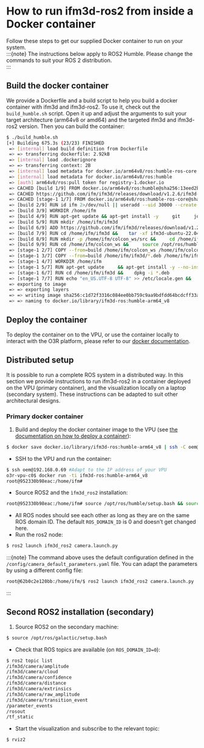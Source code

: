 # How to run ifm3d-ros2 from inside a Docker container

Follow these steps to get our supplied Docker container to run on your system.  
:::{note}
The instructions below apply to ROS2 Humble. Please change the commands to suit your ROS 2 distribution.  
:::
## Build the docker container
We provide a Dockerfile and a build script to help you build a docker container with ifm3d and ifm3d-ros2. To use it, check out the `build_humble.sh` script. Open it up and adjust the arguments to suit your target architecture (arm64v8 or amd64) and the targeted ifm3d and ifm3d-ros2 version. Then you can build the container:

```bash
$ ./build_humble.sh
[+] Building 675.3s (23/23) FINISHED                                                                                                                                         
 => [internal] load build definition from Dockerfile                                                                                                                    0.0s
 => => transferring dockerfile: 2.92kB                                                                                                                                  0.0s
 => [internal] load .dockerignore                                                                                                                                       0.0s
 => => transferring context: 2B                                                                                                                                         0.0s
 => [internal] load metadata for docker.io/arm64v8/ros:humble-ros-core                                                                                                  1.1s
 => [internal] load metadata for docker.io/arm64v8/ros:humble                                                                                                           0.9s
 => [auth] arm64v8/ros:pull token for registry-1.docker.io                                                                                                              0.0s
 => CACHED [build 1/9] FROM docker.io/arm64v8/ros:humble@sha256:13eed2b61402a7be4dcfb1463398966f27fe807e81e447456d167627ce9ee8ee                                        0.0s
 => CACHED https://github.com/ifm/ifm3d/releases/download/v1.2.6/ifm3d-ubuntu-22.04-arm64-debs_1.2.6.tar                                                                0.6s
 => CACHED [stage-1 1/7] FROM docker.io/arm64v8/ros:humble-ros-core@sha256:b58d5d27371fac49e2d50649cb37effa390a3f854a473689a333c44e64a66f81                             0.0s
 => [build 2/9] RUN id ifm 2>/dev/null || useradd --uid 30000 --create-home -s /bin/bash -U ifm                                                                         0.5s
 => [build 3/9] WORKDIR /home/ifm                                                                                                                                       0.0s
 => [build 4/9] RUN apt-get update && apt-get install -y     git     jq     libxmlrpc-c++8-dev     libproj-dev     build-essential     coreutils     cmake     wget   172.1s
 => [build 5/9] RUN mkdir /home/ifm/ifm3d                                                                                                                               0.5s
 => [build 6/9] ADD https://github.com/ifm/ifm3d/releases/download/v1.2.6/ifm3d-ubuntu-22.04-arm64-debs_1.2.6.tar /home/ifm/ifm3d                                       0.0s 
 => [build 7/9] RUN cd /home/ifm/ifm3d &&    tar -xf ifm3d-ubuntu-22.04-arm64-debs_1.2.6.tar &&      dpkg -i *.deb                                                      2.1s 
 => [build 8/9] RUN mkdir -p /home/ifm/colcon_ws/src &&     cd /home/ifm/colcon_ws/src &&     git clone https://github.com/ifm/ifm3d-ros2.git -b lm_humble_tests --sin  4.2s 
 => [build 9/9] RUN cd /home/ifm/colcon_ws &&     source /opt/ros/humble/setup.bash &&     export RMW_IMPLEMENTATION=rmw_cyclonedds_cpp &&     colcon build --cmake-  242.8s 
 => [stage-1 2/7] COPY --from=build /home/ifm/colcon_ws /home/ifm/colcon_ws                                                                                             0.1s 
 => [stage-1 3/7] COPY --from=build /home/ifm/ifm3d/*.deb /home/ifm/ifm3d/                                                                                              0.0s 
 => [stage-1 4/7] WORKDIR /home/ifm                                                                                                                                     0.0s 
 => [stage-1 5/7] RUN apt-get update     && apt-get install -y --no-install-recommends     libxmlrpc-c++8v5     locales     sudo     libssl-dev     libgoogle-glog0v  238.2s 
 => [stage-1 6/7] RUN cd /home/ifm/ifm3d &&    dpkg -i *.deb                                                                                                            2.1s 
 => [stage-1 7/7] RUN echo "en_US.UTF-8 UTF-8" >> /etc/locale.gen &&     locale-gen en_US.UTF-8 &&     /usr/sbin/update-locale LANG=en_US.UTF-8                         7.1s 
 => exporting to image                                                                                                                                                  3.3s 
 => => exporting layers                                                                                                                                                 3.3s 
 => => writing image sha256:c1d72f3316c084ee0bb759c9aa9bdfdd64bcdcff33a3011efeadcf6f38815160                                                                            0.0s 
 => => naming to docker.io/library/ifm3d-ros:humble-arm64_v8
```
## Deploy the container
To deploy the container on to the VPU, or use the container locally to interact with the O3R platform, please refer to our [docker documentation](../../../documentation/SoftwareInterfaces/Docker/index_docker.md).

## Distributed setup
It is possible to run a complete ROS system in a distributed way. In this section we provide instructions to run ifm3d-ros2 in a container deployed on the VPU (primary container), and the visualization locally on a laptop (secondary system). 
These instructions can be adapted to suit other architectural designs.

### Primary docker container

1. Build and deploy the docker container image to the VPU (see [the documentation on how to deploy a container](../../../documentation/SoftwareInterfaces/Docker/deployVPU.md)):
```bash
$ docker save docker.io/library/ifm3d-ros:humble-arm64_v8 | ssh -C oem@192.168.0.69 docker load
```
- SSH to the VPU and run the container: 
```bash
$ ssh oem@192.168.0.69 #Adapt to the IP address of your VPU
o3r-vpu-c0$ docker run -ti ifm3d-ros:humble-arm64_v8
root@952330b98eac:/home/ifm# 
```
-  Source ROS2 and the `ìfm3d_ros2` installation: 
```bash
root@952330b98eac:/home/ifm# source /opt/ros/humble/setup.bash && source colcon_ws/install/setup.bash 
```
- All ROS nodes should see each other as long as they are on the same ROS domain ID. The default `ROS_DOMAIN_ID` is 0 and doesn't get changed here.
- Run the ros2 node: 
```bash
$ ros2 launch ifm3d_ros2 camera.launch.py 
```

:::{note}
The command above uses the default configuration defined in the `/config/camera_default_parameters.yaml` file. You can adapt the parameters by using a different config file:
```bash
root@62b0c2e120bb:/home/ifm/$ ros2 launch ifm3d_ros2 camera.launch.py  parameter_file_directory:=config/examples parameter_file_name:=o3r_3d.yaml camera_name:=camera_3d
```
:::

## Second ROS2 installation (secondary)

1. Source ROS2 on the secondary machine: 
```bash
$ source /opt/ros/galactic/setup.bash
```
- Check that ROS topics are available (on `ROS_DOMAIN_ID=0`): 
```bash
$ ros2 topic list
/ifm3d/camera/amplitude
/ifm3d/camera/cloud
/ifm3d/camera/confidence
/ifm3d/camera/distance
/ifm3d/camera/extrinsics
/ifm3d/camera/raw_amplitude
/ifm3d/camera/transition_event
/parameter_events
/rosout
/tf_static
```
- Start the visualization and subscribe to the relevant topic:
```bash
$ rviz2
``` 